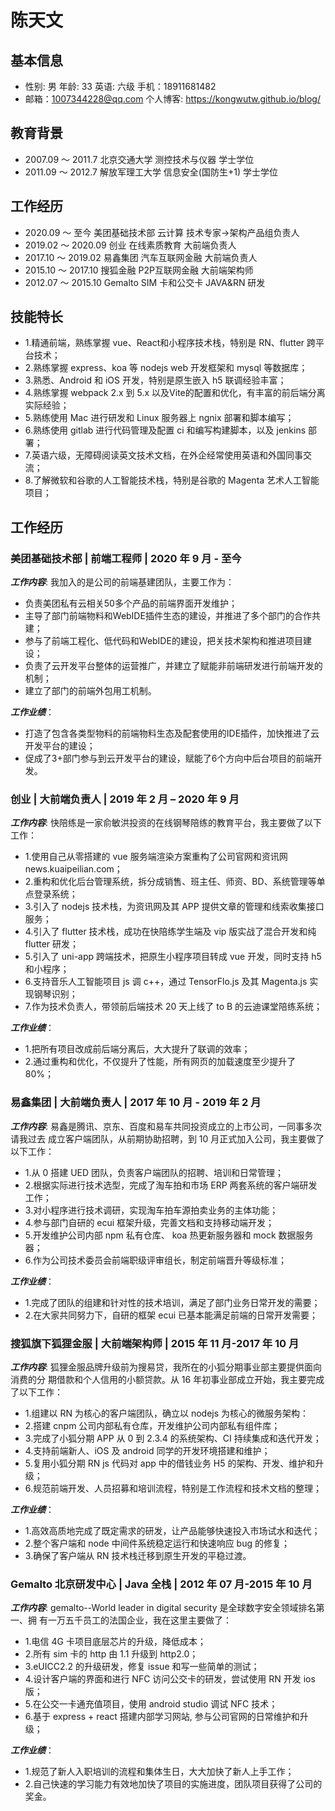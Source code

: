 # 陈天文

## 基本信息
- 性别: 男    年龄: 33  英语: 六级  手机：18911681482
- 邮箱：1007344228@qq.com         个人博客: https://kongwutw.github.io/blog/

## 教育背景
- 2007.09 ～ 2011.7 北京交通大学 测控技术与仪器 学士学位
- 2011.09 ～ 2012.7 解放军理工大学 信息安全(国防生+1) 学士学位

## 工作经历
- 2020.09 ～ 至今 美团基础技术部 云计算 技术专家->架构产品组负责人
- 2019.02 ～ 2020.09 创业 在线素质教育 大前端负责人
- 2017.10 ～ 2019.02 易鑫集团 汽车互联网金融 大前端负责人
- 2015.10 ～ 2017.10 搜狐金融 P2P互联网金融 大前端架构师
- 2012.07 ～ 2015.10 Gemalto SIM 卡和公交卡 JAVA&RN 研发

## 技能特长
- 1.精通前端，熟练掌握 vue、React和小程序技术栈，特别是 RN、flutter 跨平台技术；
- 2.熟练掌握 express、koa 等 nodejs web 开发框架和 mysql 等数据库；
- 3.熟悉、Android 和 iOS 开发，特别是原生嵌入 h5 联调经验丰富；
- 4.熟练掌握 webpack 2.x 到 5.x 以及Vite的配置和优化，有丰富的前后端分离实际经验；
- 5.熟练使用 Mac 进行研发和 Linux 服务器上 ngnix 部署和脚本编写；
- 6.熟练使用 gitlab 进行代码管理及配置 ci 和编写构建脚本，以及 jenkins 部署；
- 7.英语六级，无障碍阅读英文技术文档，在外企经常使用英语和外国同事交流；
- 8.了解微软和谷歌的人工智能技术栈，特别是谷歌的 Magenta 艺术人工智能项目；

## 工作经历
### 美团基础技术部 | 前端工程师 | 2020 年 9 月 - 至今
***工作内容***: 我加入的是公司的前端基建团队，主要工作为：
- 负责美团私有云相关50多个产品的前端界面开发维护；
- 主导了部门前端物料和WebIDE插件生态的建设，并推进了多个部门的合作共建；
- 参与了前端工程化、低代码和WebIDE的建设，把关技术架构和推进项目建设；
- 负责了云开发平台整体的运营推广，并建立了赋能非前端研发进行前端开发的机制；
- 建立了部门的前端外包用工机制。

***工作业绩***：
- 打造了包含各类型物料的前端物料生态及配套使用的IDE插件，加快推进了云开发平台的建设；
- 促成了3+部门参与到云开发平台的建设，赋能了6个方向中后台项目的前端开发。

### 创业 | 大前端负责人 | 2019 年 2 月 – 2020 年 9 月 
***工作内容***: 快陪练是一家俞敏洪投资的在线钢琴陪练的教育平台，我主要做了以下工作：
- 1.使用自己从零搭建的 vue 服务端渲染方案重构了公司官网和资讯网 news.kuaipeilian.com；
- 2.重构和优化后台管理系统，拆分成销售、班主任、师资、BD、系统管理等单点登录系统；
- 3.引入了 nodejs 技术栈，为资讯网及其 APP 提供文章的管理和线索收集接口服务；
- 4.引入了 flutter 技术栈，成功在快陪练学生端及 vip 版实战了混合开发和纯 flutter 研发；
- 5.引入了 uni-app 跨端技术，把原生小程序项目转成 vue 开发，同时支持 h5 和小程序；
- 6.支持音乐人工智能项目 js 调 c++，通过 TensorFlo.js 及其 Magenta.js 实现钢琴识别；
- 7.作为技术负责人，带领前后端技术 20 天上线了 to B 的云迪课堂陪练系统；

***工作业绩***：
- 1.把所有项目改成前后端分离后，大大提升了联调的效率；
- 2.通过重构和优化，不仅提升了性能，所有网页的加载速度至少提升了 80%；

### 易鑫集团 | 大前端负责人 | 2017 年 10 月 - 2019 年 2 月
***工作内容***: 易鑫是腾讯、京东、百度和易车共同投资成立的上市公司，一同事多次请我过去
成立客户端团队，从前期协助招聘，到 10 月正式加入公司，我主要做了以下工作：
- 1.从 0 搭建 UED 团队，负责客户端团队的招聘、培训和日常管理；
- 2.根据实际进行技术选型，完成了淘车拍和市场 ERP 两套系统的客户端研发工作；
- 3.对小程序进行技术调研，实现淘车拍车源拍卖业务的主体功能；
- 4.参与部门自研的 ecui 框架升级，完善文档和支持移动端开发；
- 5.开发维护公司内部 npm 私有仓库、 koa 热更新服务器和 mock 数据服务器；
- 6.作为公司技术委员会前端职级评审组长，制定前端晋升等级标准；

***工作业绩***：
- 1.完成了团队的组建和针对性的技术培训，满足了部门业务日常开发的需要；
- 2.在大家共同努力下，自研的框架 ecui 已基本能满足前端的日常开发需要；

### 搜狐旗下狐狸金服 | 大前端架构师 | 2015 年 11 月-2017 年 10 月
***工作内容***: 狐狸金服品牌升级前为搜易贷，我所在的小狐分期事业部主要提供面向消费的分
期借款和个人信用的小额贷款。从 16 年初事业部成立开始，我主要完成了以下工作：
- 1.组建以 RN 为核心的客户端团队，确立以 nodejs 为核心的微服务架构：
- 2.搭建 cnpm 公司内部私有仓库，开发维护公司内部私有组件库；
- 3.完成了小狐分期 APP 从 0 到 2.3.4 的系统架构、CI 持续集成和迭代开发；
- 4.支持前端新人、iOS 及 android 同学的开发环境搭建和维护；
- 5.复用小狐分期 RN js 代码对 app 中的借钱业务 H5 的架构、开发、维护和升级；
- 6.规范前端开发、人员招募和培训流程，特别是工作流程和技术文档的整理；

***工作业绩***：
- 1.高效高质地完成了既定需求的研发，让产品能够快速投入市场试水和迭代；
- 2.整个客户端和 node 中间件系统稳定运行和快速响应 bug 的修复；
- 3.确保了客户端从 RN 技术栈迁移到原生开发的平稳过渡。

### Gemalto 北京研发中心 | Java 全栈 | 2012 年 07 月-2015 年 10 月
***工作内容***: gemalto--World leader in digital security 是全球数字安全领域排名第一、拥
有一万五千员工的法国企业，我在这里主要做了：
- 1.电信 4G 卡项目底层芯片的升级，降低成本；
- 2.所有 sim 卡的 http 由 1.1 升级到 http2.0；
- 3.eUICC2.2 的升级研发，修复 issue 和写一些简单的测试；
- 4.设计客户端的界面和进行 NFC 访问公交卡的研发，尝试使用 RN 开发 ios 版；
- 5.在公交一卡通充值项目，使用 android studio 调试 NFC 技术；
- 6.基于 express + react 搭建内部学习网站, 参与公司官网的日常维护和升级；

***工作业绩***：
- 1.规范了新人入职培训的流程和集体生日，大大加快了新人上手工作；
- 2.自己快速的学习能力有效地加快了项目的实施进度，团队项目获得了公司的奖金。
